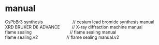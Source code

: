 # manual
CsPbBr3 synthesis   &nbsp;&nbsp;&nbsp;&nbsp;&nbsp;&nbsp;&nbsp;&nbsp;&nbsp;&nbsp;&nbsp;&nbsp;&nbsp;&nbsp;&nbsp;&nbsp;&nbsp;&nbsp;&nbsp;&nbsp;&nbsp;&nbsp;&nbsp;  // cesium lead bromide synthesis manual
                </br>
XRD BRUKER D8 ADVANCE   &nbsp;&nbsp;&nbsp;&nbsp;&nbsp;&nbsp;&nbsp;&nbsp;  // X-ray diffraction machine manual
                </br>
flame sealing           &nbsp;&nbsp;&nbsp;&nbsp;&nbsp;&nbsp;&nbsp;&nbsp;&nbsp;&nbsp;&nbsp;&nbsp;&nbsp;&nbsp;&nbsp;&nbsp;&nbsp;&nbsp;&nbsp;&nbsp;&nbsp;&nbsp;&nbsp;&nbsp;&nbsp;&nbsp;&nbsp;&nbsp;&nbsp;&nbsp;  // flame sealing manual
                </br>
flame sealing.v2        &nbsp;&nbsp;&nbsp;&nbsp;&nbsp;&nbsp;&nbsp;&nbsp;&nbsp;&nbsp;&nbsp;&nbsp;&nbsp;&nbsp;&nbsp;&nbsp;&nbsp;&nbsp;&nbsp;&nbsp;&nbsp;&nbsp;  // flame sealing manual.v2

